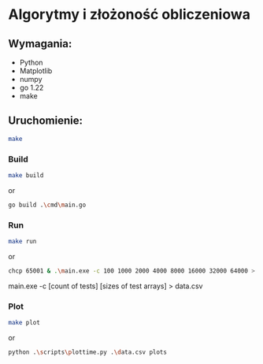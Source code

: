# Algorytmy i złożoność obliczeniowa

## Wymagania:
- Python
- Matplotlib
- numpy
- go 1.22
- make

## Uruchomienie:
```bash
make
```

### Build
```bash
make build
```

or

```bash
go build .\cmd\main.go
```
### Run
```bash
make run
```

or

```bash
chcp 65001 & .\main.exe -c 100 1000 2000 4000 8000 16000 32000 64000 > data.csv
```
main.exe -c [count of tests] [sizes of test arrays] > data.csv

### Plot
```bash
make plot
```

or

```bash
python .\scripts\plottime.py .\data.csv plots
```

